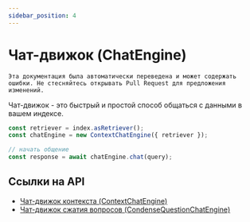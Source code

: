 ```yaml
---
sidebar_position: 4
---
```


# Чат-движок (ChatEngine)

`Эта документация была автоматически переведена и может содержать ошибки. Не стесняйтесь открывать Pull Request для предложения изменений.`

Чат-движок - это быстрый и простой способ общаться с данными в вашем индексе.

```typescript
const retriever = index.asRetriever();
const chatEngine = new ContextChatEngine({ retriever });

// начать общение
const response = await chatEngine.chat(query);
```

## Ссылки на API

- [Чат-движок контекста (ContextChatEngine)](../../api/classes/ContextChatEngine.md)
- [Чат-движок сжатия вопросов (CondenseQuestionChatEngine)](../../api/classes/ContextChatEngine.md)
